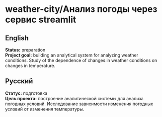 # weather-city/Анализ погоды через сервис streamlit 
## English
**Status:** preparation<br>
**Project goal:** building an analytical system for analyzing weather conditions. Study of the dependence of changes in weather conditions on changes in temperature.
## Русский
**Статус:** подготовка<br>
**Цель проекта:** построение аналитической системы для анализа погодных условий. Исследование зависимости изменения погодных условий от изменения температуры.

